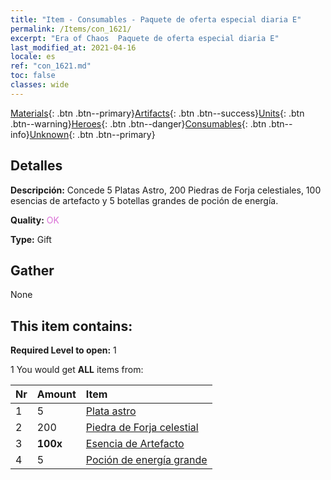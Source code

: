 ```yaml
---
title: "Item - Consumables - Paquete de oferta especial diaria E"
permalink: /Items/con_1621/
excerpt: "Era of Chaos  Paquete de oferta especial diaria E"
last_modified_at: 2021-04-16
locale: es
ref: "con_1621.md"
toc: false
classes: wide
---
```

 [Materials](/es/Items/){: .btn .btn--primary}[Artifacts](/es/Items/Artifacts/){: .btn .btn--success}[Units](/es/Items/Units/){: .btn .btn--warning}[Heroes](/es/Items/Heroes/){: .btn .btn--danger}[Consumables](/es/Items/Consumables/){: .btn .btn--info}[Unknown](/es/Items/Unknown/){: .btn .btn--primary}

## Detalles
 **Descripción:** Concede 5 Platas Astro, 200 Piedras de Forja celestiales, 100 esencias de artefacto y 5 botellas grandes de poción de energía.

 **Quality:** <span style="color: #DA70D6">OK</span>

 **Type:** Gift

## Gather

  None

## This item contains:

 **Required Level to open:** 1

 1 You would get **ALL** items  from:

  | Nr | Amount |     Item    |
  |:---|:-------|:------------|
  | 1 | 5 | [Plata astro](/es/Items/con_969/) |  | 
  | 2 | 200 | [Piedra de Forja celestial](/es/Items/art_188/) |  | 
  | 3 |  **100x** | [Esencia de Artefacto](/es/Items/con_905/) |  | 
  | 4 | 5 | [Poción de energía grande](/es/Items/con_706/) |  | 

